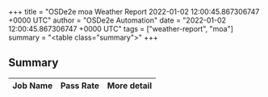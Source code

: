 +++
title = "OSDe2e moa Weather Report 2022-01-02 12:00:45.867306747 +0000 UTC"
author = "OSDe2e Automation"
date = "2022-01-02 12:00:45.867306747 +0000 UTC"
tags = ["weather-report", "moa"]
summary = "<table class=\"summary\"></table>"
+++
## Summary

| Job Name | Pass Rate | More detail |
|----------|-----------|-------------|




